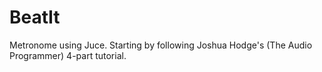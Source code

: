 # BeatIt

Metronome using Juce. Starting by following Joshua Hodge's (The Audio Programmer) 4-part tutorial.
